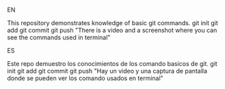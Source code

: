 EN

 This repository demonstrates knowledge of basic git commands.
git init
git add
git commit
git push
"There is a video and a screenshot where you can see the commands used in terminal"

ES

 Este repo demuestro los conocimientos de los comando basicos de git.
git init
git add
git commit
git push
"Hay un video y una captura de pantalla donde se pueden ver los comando usados en terminal"

